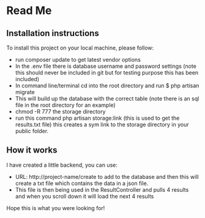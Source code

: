 # Read Me

## Installation instructions

To install this project on your local machine, please follow:

* run composer update to get latest vendor options
* In the .env file there is database username and password settings (note this should never be included in git but for testing purpose this has been included)
* In command line/terminal cd into the root directory and run $ php artisan migrate
* This will build up the database with the correct table (note there is an sql file in the root directory for an example)
* chmod -R 777 the storage directory
* run this command php artisan storage:link (this is used to get the results.txt file) this creates a sym link to the storage directory in your public folder.

## How it works

I have created a little backend, you can use:

* URL: http://project-name/create to add to the database and then this will create a txt file which contains the data in a json file.
* This file is then being used in the ResultController and pulls 4 results and when you scroll down it will load the next 4 results

Hope this is what you were looking for!